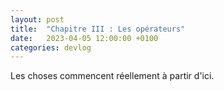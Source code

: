 ```yaml
---
layout: post
title:  "Chapitre III : Les opérateurs"
date:   2023-04-05 12:00:00 +0100
categories: devlog
---
```


Les choses commencent réellement à partir d'ici.
